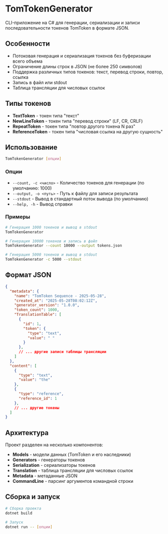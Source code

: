 # TomTokenGenerator

CLI-приложение на C# для генерации, сериализации и записи последовательности токенов TomToken в формате JSON.

## Особенности

- Потоковая генерация и сериализация токенов без буферизации всего объема
- Ограничение длины строк в JSON (не более 250 символов)
- Поддержка различных типов токенов: текст, перевод строки, повтор, ссылка
- Запись в файл или stdout
- Таблица трансляции для числовых ссылок

## Типы токенов

- **TextToken** - токен типа "текст"
- **NewLineToken** - токен типа "перевод строки" (LF, CR, CRLF)
- **RepeatToken** - токен типа "повтор другого токена N раз"
- **ReferenceToken** - токен типа "числовая ссылка на другую сущность"

## Использование

```bash
TomTokenGenerator [опции]
```

### Опции

- `--count, -c <число>` - Количество токенов для генерации (по умолчанию: 1000)
- `--output, -o <путь>` - Путь к файлу для записи результата
- `--stdout` - Вывод в стандартный поток вывода (по умолчанию)
- `--help, -h` - Вывод справки

### Примеры

```bash
# Генерация 1000 токенов и вывод в stdout
TomTokenGenerator

# Генерация 10000 токенов и запись в файл
TomTokenGenerator --count 10000 --output tokens.json

# Генерация 5000 токенов и вывод в stdout
TomTokenGenerator -c 5000 --stdout
```

## Формат JSON

```json
{
  "metadata": {
    "name": "TomToken Sequence - 2025-05-28",
    "created_at": "2025-05-28T08:02:12Z",
    "generator_version": "1.0.0",
    "token_count": 1000,
    "TranslationTable": [
      {
        "id": 1,
        "token": {
          "type": "text",
          "value": " "
        }
      },
      // ... другие записи таблицы трансляции
    ]
  },
  "content": [
    {
      "type": "text",
      "value": "the"
    },
    {
      "type": "reference",
      "reference_id": 1
    },
    // ... другие токены
  ]
}
```

## Архитектура

Проект разделен на несколько компонентов:

- **Models** - модели данных (TomToken и его наследники)
- **Generators** - генераторы токенов
- **Serialization** - сериализаторы токенов
- **Translation** - таблица трансляции для числовых ссылок
- **Metadata** - метаданные JSON
- **CommandLine** - парсинг аргументов командной строки

## Сборка и запуск

```bash
# Сборка проекта
dotnet build

# Запуск
dotnet run -- [опции]
```
